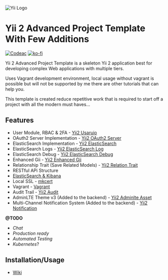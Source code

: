 ![Yii Logo](https://www.yiiframework.com/image/yii_logo_light.svg)
# Yii 2 Advanced Project Template With Few Additions

[![Codeac](https://static.codeac.io/badges/2-207509170.svg "Codeac")](https://app.codeac.io/github/deadmantfa/yii2-advanced-template-starter)
[![ko-fi](https://ko-fi.com/img/githubbutton_sm.svg)](https://ko-fi.com/E1E226KBO)

Yii 2 Advanced Project Template is a skeleton Yii 2 application best for developing complex Web applications with
multiple tiers.

Uses Vagrant development environment, local usage without vagrant is possible but will not be supported by me there are
other tutorials that can help you.

This template is created reduce repetitive work that is required to start off a project with all the modern must
haves...

## Features

* User Module, RBAC & 2FA - [Yii2 Usaruio](https://yii2-usuario.readthedocs.io/en/latest/)
* OAuth2 Server Implementation - [Yii2 OAuth2 Server](https://github.com/chervand/yii2-oauth2-server)
* ElasticSearch Implementation - [Yii2 ElasticSearch](https://github.com/Mirocow/yii2-elasticsearch)
* ElasticSearch Logs - [Yii2 ElasticSearch Log](https://github.com/Mirocow/yii2-elasticsearch-log)
* ElasticSearch Debug - [Yii2 ElasticSearch Debug](https://github.com/Mirocow/yii2-elasticsearch-debug)
* Enhanced Gii - [Yii2 Enhanced Gii](https://github.com/mootensai/yii2-enhanced-gii)
* Relationship Trait (Save Related Models) - [Yii2 Relation Trait](https://github.com/mootensai/yii2-relation-trait)
* RESTful APi Structure
* [ElasticSearch & Kibana](https://www.elastic.co/products/elastic-stack)
* Local SSL - [mkcert](https://github.com/FiloSottile/mkcert) 
* Vagrant - [Vagrant](https://www.vagrantup.com/) 
* Audit Trail - [Yii2 Audit](https://bedezign.github.io/yii2-audit/)
* AdminLTE Theme v3 (Added to the backend) - [Yii2 Adminlte Asset](https://github.com/dmstr/yii2-adminlte-asset)
* Multi-Channel Notification System (Added to the backend) - [Yii2 Notification](https://github.com/webzop/yii2-notifications)

**@TODO**
* _Chat_
* _Production ready_
* _Automated Testing_
* _Kubernetes_?

## Installation/Usage

* [Wiki](https://github.com/deadmantfa/yii2-advanced-template-starter/wiki)
